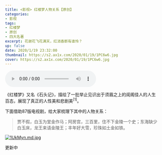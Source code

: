 ```yaml
---
title: <影视> 红楼梦人物关系【原创】
categories:
- 影视
tags: 
- 红楼梦
- 原创
- 四大名著
excerpt: 花谢花飞花满天，红消香断有谁怜？
up: false
date: 2020/1/19 23:32:00
thumbnail: https://s2.ax1x.com/2020/01/19/1PC6w6.jpg
cover: https://s2.ax1x.com/2020/01/19/1PC6w6.jpg
---
```

<audio controls="controls"  playsinline webkit-playsinline loop  autoplay="autoplay"><br><source src="/file/枉凝眉.m4a" type="audio/mpeg"><br></audio>



《红楼梦》又名《石头记》，描绘了一批举止见识出于须眉之上的闺阁佳人的人生百态，展现了真正的人性美和悲剧美<sup>[1]</sup>。

下面借助87版电视剧，给大家梳理下其中的人物关系：

> 贾不假，白玉为堂金作马；阿房宫，三百里，住不下金陵一个史；东海缺少白玉床，龙王来请金陵王；丰年好大雪，珍珠如土金如铁。

[![1UkMyn.md.jpg](https://s2.ax1x.com/2020/02/03/1UkMyn.md.jpg)](https://imgchr.com/i/1UkMyn)

更新中